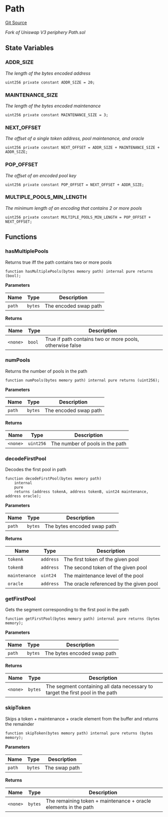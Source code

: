 # Path
[Git Source](https://github.com/MarginalProtocol/v1-periphery/blob/de728cd3d633f080a3fd40108fe8de3ab4edd595/contracts/libraries/Path.sol)

*Fork of Uniswap V3 periphery Path.sol*


## State Variables
### ADDR_SIZE
*The length of the bytes encoded address*


```solidity
uint256 private constant ADDR_SIZE = 20;
```


### MAINTENANCE_SIZE
*The length of the bytes encoded maintenance*


```solidity
uint256 private constant MAINTENANCE_SIZE = 3;
```


### NEXT_OFFSET
*The offset of a single token address, pool maintenance, and oracle*


```solidity
uint256 private constant NEXT_OFFSET = ADDR_SIZE + MAINTENANCE_SIZE + ADDR_SIZE;
```


### POP_OFFSET
*The offset of an encoded pool key*


```solidity
uint256 private constant POP_OFFSET = NEXT_OFFSET + ADDR_SIZE;
```


### MULTIPLE_POOLS_MIN_LENGTH
*The minimum length of an encoding that contains 2 or more pools*


```solidity
uint256 private constant MULTIPLE_POOLS_MIN_LENGTH = POP_OFFSET + NEXT_OFFSET;
```


## Functions
### hasMultiplePools

Returns true iff the path contains two or more pools


```solidity
function hasMultiplePools(bytes memory path) internal pure returns (bool);
```
**Parameters**

|Name|Type|Description|
|----|----|-----------|
|`path`|`bytes`|The encoded swap path|

**Returns**

|Name|Type|Description|
|----|----|-----------|
|`<none>`|`bool`|True if path contains two or more pools, otherwise false|


### numPools

Returns the number of pools in the path


```solidity
function numPools(bytes memory path) internal pure returns (uint256);
```
**Parameters**

|Name|Type|Description|
|----|----|-----------|
|`path`|`bytes`|The encoded swap path|

**Returns**

|Name|Type|Description|
|----|----|-----------|
|`<none>`|`uint256`|The number of pools in the path|


### decodeFirstPool

Decodes the first pool in path


```solidity
function decodeFirstPool(bytes memory path)
    internal
    pure
    returns (address tokenA, address tokenB, uint24 maintenance, address oracle);
```
**Parameters**

|Name|Type|Description|
|----|----|-----------|
|`path`|`bytes`|The bytes encoded swap path|

**Returns**

|Name|Type|Description|
|----|----|-----------|
|`tokenA`|`address`|The first token of the given pool|
|`tokenB`|`address`|The second token of the given pool|
|`maintenance`|`uint24`|The maintenance level of the pool|
|`oracle`|`address`|The oracle referenced by the given pool|


### getFirstPool

Gets the segment corresponding to the first pool in the path


```solidity
function getFirstPool(bytes memory path) internal pure returns (bytes memory);
```
**Parameters**

|Name|Type|Description|
|----|----|-----------|
|`path`|`bytes`|The bytes encoded swap path|

**Returns**

|Name|Type|Description|
|----|----|-----------|
|`<none>`|`bytes`|The segment containing all data necessary to target the first pool in the path|


### skipToken

Skips a token + maintenance + oracle element from the buffer and returns the remainder


```solidity
function skipToken(bytes memory path) internal pure returns (bytes memory);
```
**Parameters**

|Name|Type|Description|
|----|----|-----------|
|`path`|`bytes`|The swap path|

**Returns**

|Name|Type|Description|
|----|----|-----------|
|`<none>`|`bytes`|The remaining token + maintenance + oracle elements in the path|


